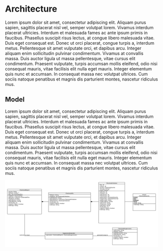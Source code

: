 # Architecture

Lorem ipsum dolor sit amet, consectetur adipiscing elit. Aliquam purus sapien, sagittis placerat nisl vel, semper volutpat lorem. Vivamus interdum placerat ultricies. Interdum et malesuada fames ac ante ipsum primis in faucibus. Phasellus suscipit risus lectus, at congue libero malesuada vitae. Duis eget consequat est. Donec ut orci placerat, congue turpis a, interdum metus. Pellentesque sit amet vulputate orci, et dapibus arcu. Integer aliquam enim sollicitudin pulvinar condimentum. Vivamus at convallis massa. Duis auctor ligula ut massa pellentesque, vitae cursus elit condimentum. Praesent vulputate, turpis accumsan mollis eleifend, odio nisi consequat mauris, vitae facilisis elit nulla eget mauris. Integer elementum quis nunc et accumsan. In consequat massa nec volutpat ultrices. Cum sociis natoque penatibus et magnis dis parturient montes, nascetur ridiculus mus. 

## Model

Lorem ipsum dolor sit amet, consectetur adipiscing elit. Aliquam purus sapien, sagittis placerat nisl vel, semper volutpat lorem. Vivamus interdum placerat ultricies. Interdum et malesuada fames ac ante ipsum primis in faucibus. Phasellus suscipit risus lectus, at congue libero malesuada vitae. Duis eget consequat est. Donec ut orci placerat, congue turpis a, interdum metus. Pellentesque sit amet vulputate orci, et dapibus arcu. Integer aliquam enim sollicitudin pulvinar condimentum. Vivamus at convallis massa. Duis auctor ligula ut massa pellentesque, vitae cursus elit condimentum. Praesent vulputate, turpis accumsan mollis eleifend, odio nisi consequat mauris, vitae facilisis elit nulla eget mauris. Integer elementum quis nunc et accumsan. In consequat massa nec volutpat ultrices. Cum sociis natoque penatibus et magnis dis parturient montes, nascetur ridiculus mus. 

<img alt="Big picture" src="uml/model.png"/>

